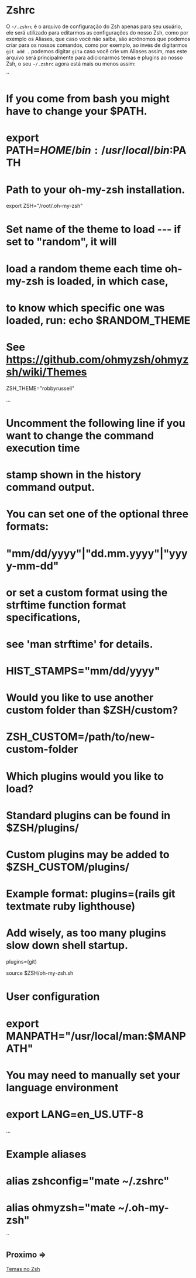 # Zshrc

O ``~/.zshrc`` é o arquivo de configuração do Zsh apenas para seu usuário, ele será utilizado para editarmos as configurações do nosso Zsh, como por exemplo os Aliases, que caso você não saiba, são acrônomos que podemos criar para os nossos comandos, como por exemplo, ao invés de digitarmos ``git add .`` podemos digitar ``gita`` caso você crie um Aliases assim, mas este arquivo será principalmente para adicionarmos temas e plugins ao nosso Zsh, o seu ``~/.zshrc`` agora está mais ou menos assim:

``
# If you come from bash you might have to change your $PATH.
# export PATH=$HOME/bin:/usr/local/bin:$PATH

# Path to your oh-my-zsh installation.
export ZSH="/root/.oh-my-zsh"

# Set name of the theme to load --- if set to "random", it will
# load a random theme each time oh-my-zsh is loaded, in which case,
# to know which specific one was loaded, run: echo $RANDOM_THEME
# See https://github.com/ohmyzsh/ohmyzsh/wiki/Themes
ZSH_THEME="robbyrussell"

...

# Uncomment the following line if you want to change the command execution time
# stamp shown in the history command output.
# You can set one of the optional three formats:
# "mm/dd/yyyy"|"dd.mm.yyyy"|"yyyy-mm-dd"
# or set a custom format using the strftime function format specifications,
# see 'man strftime' for details.
# HIST_STAMPS="mm/dd/yyyy"

# Would you like to use another custom folder than $ZSH/custom?
# ZSH_CUSTOM=/path/to/new-custom-folder

# Which plugins would you like to load?
# Standard plugins can be found in $ZSH/plugins/
# Custom plugins may be added to $ZSH_CUSTOM/plugins/
# Example format: plugins=(rails git textmate ruby lighthouse)
# Add wisely, as too many plugins slow down shell startup.
plugins=(git)

source $ZSH/oh-my-zsh.sh

# User configuration

# export MANPATH="/usr/local/man:$MANPATH"

# You may need to manually set your language environment
# export LANG=en_US.UTF-8

...

# Example aliases
# alias zshconfig="mate ~/.zshrc"
# alias ohmyzsh="mate ~/.oh-my-zsh"
``
## Proximo =>

[Temas no Zsh](../temas/README.md)
